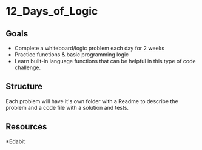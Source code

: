 # 12_Days_of_Logic

## Goals

* Complete a whiteboard/logic problem each day for 2 weeks
* Practice functions & basic programming logic
* Learn built-in language functions that can be helpful in this type of code challenge.

## Structure
Each problem will have it's own folder with a Readme to describe the problem and a code file with a solution and tests.

## Resources
*Edabit
